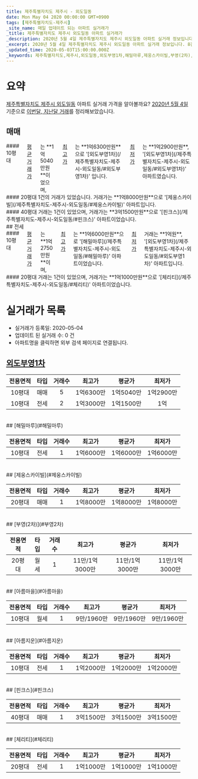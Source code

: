 ```yaml
---
title: 제주특별자치도 제주시 - 외도일동
date: Mon May 04 2020 00:00:00 GMT+0900
tags: [제주특별자치도-제주시]
_site_name: 매일 업데이트 되는 아파트 실거래가
_title: 제주특별자치도 제주시 외도일동 아파트 실거래가
_description: 2020년 5월 4일 제주특별자치도 제주시 외도일동 아파트 실거래 정보입니다. 8건 아파트 정보가 있습니다.
_excerpt: 2020년 5월 4일 제주특별자치도 제주시 외도일동 아파트 실거래 정보입니다. 8건 아파트 정보가 있습니다.
_updated_time: 2020-05-03T15:00:00.000Z
_keywords: 제주특별자치도,제주시,외도일동,외도부영1차,해밀마루,제웅스카이빌,부영(2차),아름마을,아름지운,핀크스,체리티
---
```





# 요약
<ins>제주특별자치도 제주시 외도일동</ins> 아파트 실거래 가격을 알아볼까요? <ins>2020년 5월 4일</ins> 기준으로 <ins>이번달, 지난달 거래</ins>를 정리해보았습니다.

## 매매
<div class="container">
<div class="six columns" markdown="1">
#### 10평대
<ins>평균 거래가</ins>는 **1억5040만원**이었으며, <ins>최고가</ins>는 **1억6300만원**으로 '[외도부영1차](/제주특별자치도-제주시-외도일동/#외도부영1차)' 입니다. <ins>최저가</ins>는 **1억2900만원**, '[외도부영1차](/제주특별자치도-제주시-외도일동/#외도부영1차)' 아파트였습니다.
</div>
<div class="six columns" markdown="1">
#### 20평대
1건의 거래가 있었습니다. 거래가는 **1억8000만원**으로 '[제웅스카이빌](/제주특별자치도-제주시-외도일동/#제웅스카이빌)' 아파트입니다.
</div>
</div>
<div class="container">
<div class="twelve columns" markdown="1">
#### 40평대
거래는 1건이 있었으며, 거래가는 **3억1500만원**으로 '[핀크스](/제주특별자치도-제주시-외도일동/#핀크스)' 아파트이었습니다.
</div>
</div>
## 전세
<div class="container">
<div class="six columns" markdown="1">
#### 10평대
<ins>평균 거래가</ins>는 **1억2750만원**이며, <ins>최고가</ins>는 **1억6000만원**으로 '[해밀마루](/제주특별자치도-제주시-외도일동/#해밀마루)' 아파트이었습니다. <ins>최저가</ins> 거래는 **1억원**, '[외도부영1차](/제주특별자치도-제주시-외도일동/#외도부영1차)' 아파트입니다.
</div>
<div class="six columns" markdown="1">
#### 20평대
거래는 1건이 있었으며, 거래가는 **1억1000만원**으로 '[체리티](/제주특별자치도-제주시-외도일동/#체리티)' 아파트이었습니다.
</div>
</div>



# 실거래가 목록
- 실거래가 등록일: 2020-05-04
- 업데이트 된 실거래 수: 0 건
- 아파트명을 클릭하면 외부 검색 페이지로 연결됩니다.

## [외도부영1차](#외도부영1차)

|전용면적|타입|거래수|최고가|평균가|최저가|
|:---:|:---:|:---:|:---:|:---:|:---:|
|10평대|<span class="deal-type-1">매매</span>|5|1억6300만|1억5040만|1억2900만|
|10평대|<span class="deal-type-2">전세</span>|2|1억3000만|1억1500만|1억|

<br/>
## [해밀마루](#해밀마루)

|전용면적|타입|거래수|최고가|평균가|최저가|
|:---:|:---:|:---:|:---:|:---:|:---:|
|10평대|<span class="deal-type-2">전세</span>|1|1억6000만|1억6000만|1억6000만|

<br/>
## [제웅스카이빌](#제웅스카이빌)

|전용면적|타입|거래수|최고가|평균가|최저가|
|:---:|:---:|:---:|:---:|:---:|:---:|
|20평대|<span class="deal-type-1">매매</span>|1|1억8000만|1억8000만|1억8000만|

<br/>
## [부영(2차)](#부영2차)

|전용면적|타입|거래수|최고가|평균가|최저가|
|:---:|:---:|:---:|:---:|:---:|:---:|
|20평대|<span class="deal-type-3">월세</span>|1|11만/1억3000만|11만/1억3000만|11만/1억3000만|

<br/>
## [아름마을](#아름마을)

|전용면적|타입|거래수|최고가|평균가|최저가|
|:---:|:---:|:---:|:---:|:---:|:---:|
|10평대|<span class="deal-type-3">월세</span>|1|9만/1960만|9만/1960만|9만/1960만|

<br/>
## [아름지운](#아름지운)

|전용면적|타입|거래수|최고가|평균가|최저가|
|:---:|:---:|:---:|:---:|:---:|:---:|
|10평대|<span class="deal-type-2">전세</span>|1|1억2000만|1억2000만|1억2000만|

<br/>
## [핀크스](#핀크스)

|전용면적|타입|거래수|최고가|평균가|최저가|
|:---:|:---:|:---:|:---:|:---:|:---:|
|40평대|<span class="deal-type-1">매매</span>|1|3억1500만|3억1500만|3억1500만|

<br/>
## [체리티](#체리티)

|전용면적|타입|거래수|최고가|평균가|최저가|
|:---:|:---:|:---:|:---:|:---:|:---:|
|20평대|<span class="deal-type-2">전세</span>|1|1억1000만|1억1000만|1억1000만|

<br/>



